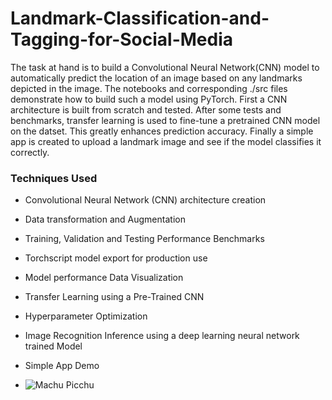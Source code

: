 # Landmark-Classification-and-Tagging-for-Social-Media

The task at hand is to build a Convolutional Neural Network(CNN) model to automatically predict the location of an image based on any landmarks depicted in the image. The notebooks and corresponding ./src files demonstrate how to build such a model using PyTorch. First a CNN architecture is built from scratch and tested. After some tests and benchmarks, transfer learning is used to fine-tune a pretrained CNN model on the datset. This greatly enhances prediction accuracy. Finally a simple app is created to upload a landmark image and see if the model classifies it correctly.

### Techniques Used

- Convolutional Neural Network (CNN) architecture creation
- Data transformation and Augmentation
- Training, Validation and Testing Performance Benchmarks
- Torchscript model export for production use
- Model performance Data Visualization
- Transfer Learning using a Pre-Trained CNN
- Hyperparameter Optimization
- Image Recognition Inference using a deep learning neural network trained Model
- Simple App Demo

- ![Machu Picchu](https://github.com/user-attachments/assets/6424d579-12ad-433f-99dd-b27b3350f171)
